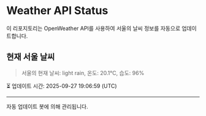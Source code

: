 
# Weather API Status

이 리포지토리는 OpenWeather API를 사용하여 서울의 날씨 정보를 자동으로 업데이트합니다.

## 현재 서울 날씨
> 서울의 현재 날씨: light rain, 온도: 20.1°C, 습도: 96%

⏳ 업데이트 시간: 2025-09-27 19:06:59 (UTC)

---
자동 업데이트 봇에 의해 관리됩니다.
